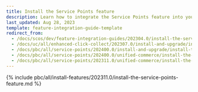 ```yaml
---
title: Install the Service Points feature
description: Learn how to integrate the Service Points feature into your project
last_updated: Aug 28, 2023
template: feature-integration-guide-template
redirect_from:
  - /docs/scos/dev/feature-integration-guides/202304.0/install-the-service-points-feature.html
  - /docs/uc/all/enhanced-click-collect/202307.0/install-and-upgrade/install-features/install-the-service-points-feature.html
  - /docs/pbc/all/service-points/202400.0/install-and-upgrade/install-the-service-points-feature.html
  - /docs/pbc/all/service-points/202400.0/unified-commerce/install-the-service-points-order-management-feature.html
  - /docs/pbc/all/service-points/202311.0/unified-commerce/install-the-service-points-feature.html
---
```


{% include pbc/all/install-features/202311.0/install-the-service-points-feature.md %} <!-- To edit, see /_includes/pbc/all/install-features/202311.0/install-the-service-points-feature.md -->
